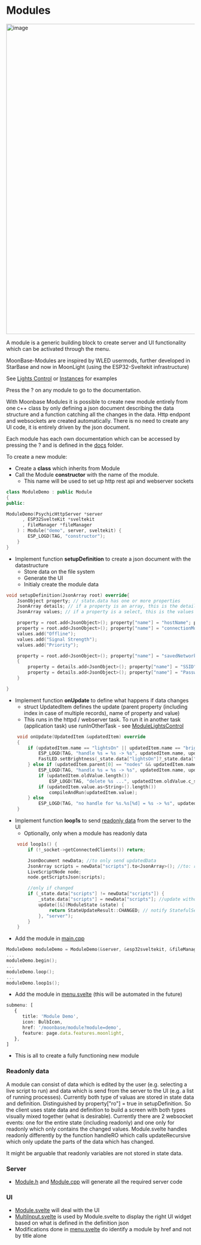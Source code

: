 # Modules

<img width="829" alt="image" src="https://github.com/user-attachments/assets/3384f3ba-b5e6-4993-9a8b-80c25878e176" />

A module is a generic building block to create server and UI functionality which can be activated through the menu.

MoonBase-Modules are inspired by WLED usermods, further developed in StarBase and now in MoonLight (using the ESP32-Sveltekit infrastructure)

See [Lights Control](module/lightsControl.md) or [Instances](module/instances.md) for examples

Press the ? on any module to go to the documentation.

With Moonbase Modules it is possible to create new module entirely from one c++ class by only defining a json document describing the data structure and a function catching all the changes in the data. Http endpont and websockets are created automatically. There is no need to create any UI code, it is entirely driven by the json document.

Each module has each own documentation which can be accessed by pressing the ? and is defined in the [docs](https://github.com/MoonModules/MoonLight/tree/main/docs) folder.

To create a new module:

* Create a **class** which inherits from Module
* Call the Module **constructor** with the name of the module.
    * This name will be used to set up http rest api and webserver sockets

```cpp
class ModuleDemo : public Module
{
public:

ModuleDemo(PsychicHttpServer *server
      , ESP32SvelteKit *sveltekit
      , FileManager *fileManager
    ) : Module("demo", server, sveltekit) {
        ESP_LOGD(TAG, "constructor");
    }
}
```

* Implement function **setupDefinition** to create a json document with the datastructure
    * Store data on the file system
    * Generate the UI
    * Initialy create the module data

```cpp
void setupDefinition(JsonArray root) override{
    JsonObject property; // state.data has one or more properties
    JsonArray details; // if a property is an array, this is the details of the array
    JsonArray values; // if a property is a select, this is the values of the select

    property = root.add<JsonObject>(); property["name"] = "hostName"; property["type"] = "text"; property["default"] = "MoonLight";
    property = root.add<JsonObject>(); property["name"] = "connectionMode"; property["type"] = "select"; property["default"] = "Signal Strength"; values = property["values"].to<JsonArray>();
    values.add("Offline");
    values.add("Signal Strength");
    values.add("Priority");

    property = root.add<JsonObject>(); property["name"] = "savedNetworks"; property["type"] = "array"; details = property["n"].to<JsonArray>();
    {
        property = details.add<JsonObject>(); property["name"] = "SSID"; property["type"] = "text"; property["default"] = "ewtr"; property["min"] = 3; property["max"] = 32; 
        property = details.add<JsonObject>(); property["name"] = "Password"; property["type"] = "password"; property["default"] = "";
    }

}

```

* Implement function **onUpdate** to define what happens if data changes
    * struct UpdatedItem defines the update (parent property (including index in case of multiple records), name of property and value)
    * This runs in the httpd / webserver task. To run it in another task (application task) use runInOtherTask - see [ModuleLightsControl](https://github.com/MoonModules/MoonLight/blob/main/src/MoonLight/ModuleLightsControl.h)

```cpp
    void onUpdate(UpdatedItem &updatedItem) override
    {
        if (updatedItem.name == "lightsOn" || updatedItem.name == "brightness") {
            ESP_LOGD(TAG, "handle %s = %s -> %s", updatedItem.name, updatedItem.oldValue.c_str(), updatedItem.value.as<String>().c_str());
            FastLED.setBrightness(_state.data["lightsOn"]?_state.data["brightness"]:0);
        } else if (updatedItem.parent[0] == "nodes" && updatedItem.name == "name") {    
            ESP_LOGD(TAG, "handle %s = %s -> %s", updatedItem.name, updatedItem.oldValue.c_str(), updatedItem.value.as<String>().c_str());
            if (updatedItem.oldValue.length())
                ESP_LOGD(TAG, "delete %s ...", updatedItem.oldValue.c_str());
            if (updatedItem.value.as<String>().length())
                compileAndRun(updatedItem.value);
        } else
            ESP_LOGD(TAG, "no handle for %s.%s[%d] = %s -> %s", updatedItem.parent[0], updatedItem.name, updatedItem.index[0], updatedItem.oldValue.c_str(), updatedItem.value.as<String>().c_str());
    }
```

* Implement function **loop1s** to send [readonly data](#Readonly_data) from the server to the UI
    * Optionally, only when a module has readonly data

```cpp
    void loop1s() {
        if (!_socket->getConnectedClients()) return; 

        JsonDocument newData; //to only send updatedData
        JsonArray scripts = newData["scripts"].to<JsonArray>(); //to: remove old array
        LiveScriptNode node;
        node.getScriptsJson(scripts);

        //only if changed
        if (_state.data["scripts"] != newData["scripts"]) {
            _state.data["scripts"] = newData["scripts"]; //update without compareRecursive -> without handles
            update([&](ModuleState &state) {
                return StateUpdateResult::CHANGED; // notify StatefulService by returning CHANGED
            }, "server");
        }
    }
```

* Add the module in [main.cpp](https://github.com/MoonModules/MoonLight/blob/main/src/main.cpp)

```cpp
ModuleDemo moduleDemo = ModuleDemo(&server, &esp32sveltekit, &fileManager);
...
moduleDemo.begin();
...
moduleDemo.loop();
...
moduleDemo.loop1s();
```

* Add the module in [menu.svelte](https://github.com/MoonModules/MoonLight/blob/main/interface/src/routes/menu.svelte) (this will be automated in the future)

```ts
submenu: [
   {
      title: 'Module Demo',
      icon: BulbIcon,
      href: '/moonbase/module?module=demo',
      feature: page.data.features.moonlight,
   },
]
```

* This is all to create a fully functioning new module

### Readonly data

A module can consist of data which is edited by the user (e.g. selecting a live script to run) and data which is send from the server to the UI (e.g. a list of running processes). Currently both type of valuas are stored in state data and definition. Distinguished by property["ro"] = true in setupDefinition. So the client uses state data and definition to build a screen with both types visually mixed together (what is desirable). Currently there are 2 websocket events: one for the entire state (including readonly) and one only for readonly which only contains the changed values. Module.svelte handles readonly differently by the function handleRO which calls updateRecursive which only update the parts of the data which has changed.

It might be arguable that readonly variables are not stored in state data.

### Server

* [Module.h](https://github.com/MoonModules/MoonLight/blob/main/src/MoonBase/Module.h) and [Module.cpp](https://github.com/MoonModules/MoonLight/blob/main/src/MoonBase/Module.cpp) will generate all the required server code

### UI
* [Module.svelte](https://github.com/MoonModules/MoonLight/blob/main/interface/src/routes/moonbase/module/Module.svelte) will deal with the UI
* [MultiInput.svelte](https://github.com/MoonModules/MoonLight/blob/main/interface/src/lib/components/moonbase/MultiInput.svelte) is used by Module.svelte to display the right UI widget based on what is defined in the definition json
* Modifications done in [menu.svelte](https://github.com/MoonModules/MoonLight/blob/main/interface/src/routes/menu.svelte) do identify a module by href and not by title alone
